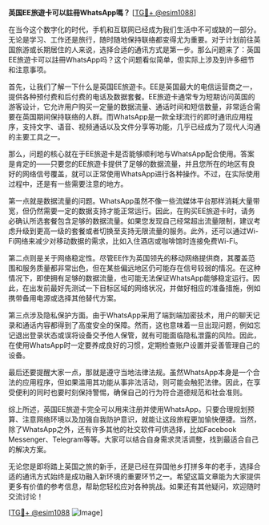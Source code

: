 **英国EE旅遊卡可以註冊WhatsApp嗎？** [[TG💪+ @esim1088](https://t.me/s/esim1088)]

在当今这个数字化的时代，手机和互联网已经成为我们生活中不可或缺的一部分。无论是学习、工作还是旅行，随时随地保持联络都变得尤为重要。对于计划前往英国旅游或长期居住的人来说，选择合适的通讯方式是第一步。那么问题来了：英国EE旅遊卡可以註冊WhatsApp吗？这个问题看似简单，但实际上涉及到许多细节和注意事项。

首先，让我们了解一下什么是英国EE旅遊卡。EE是英国最大的电信运营商之一，提供各种预付费和后付费的电话及数据套餐。EE旅遊卡通常专为短期访问英国的游客设计，它允许用户购买一定量的数据流量、通话时间和短信数量，非常适合需要在英国期间保持联络的人群。而WhatsApp是一款全球流行的即时通讯应用程序，支持文字、语音、视频通话以及文件分享等功能，几乎已经成为了现代人沟通的主要工具之一。

那么，问题的核心就在于EE旅遊卡是否能够顺利地与WhatsApp配合使用。答案是肯定的——只要您的EE旅遊卡提供了足够的数据流量，并且您所在的地区有良好的网络信号覆盖，就可以正常使用WhatsApp进行各种操作。不过，在实际使用过程中，还是有一些需要注意的地方。

第一点就是数据流量的问题。WhatsApp虽然不像一些流媒体平台那样消耗大量带宽，但仍然需要一定的数据支持才能正常运行。因此，在购买EE旅遊卡时，请务必确认所选套餐包含足够的数据流量。如果您发现自己经常超出流量限制，建议考虑升级到更高一级的套餐或者切换至支持无限流量的服务。此外，还可以通过Wi-Fi网络来减少对移动数据的需求，比如入住酒店或咖啡馆时连接免费Wi-Fi。

第二点则是关于网络稳定性。尽管EE作为英国领先的移动网络提供商，其覆盖范围和服务质量都非常出色，但在某些偏远地区仍可能存在信号较弱的情况。在这种情况下，即使拥有足够的数据流量，也可能无法保证WhatsApp能够稳定运行。因此，在出发前最好先测试一下目标区域的网络状况，并做好相应的准备措施，例如携带备用电源或选择其他替代方案。

第三点涉及隐私保护方面。由于WhatsApp采用了端到端加密技术，用户的聊天记录和通话内容都得到了高度安全的保障。然而，这也意味着一旦出现问题，例如忘记退出登录状态或误将设备交予他人保管，就有可能面临隐私泄露的风险。因此，在使用WhatsApp时一定要养成良好的习惯，定期检查账户设置并妥善管理自己的设备。

最后还要提醒大家一点，那就是遵守当地法律法规。虽然WhatsApp本身是一个合法的应用程序，但如果滥用其功能从事非法活动，则可能会触犯法律。因此，在享受便利的同时也要时刻保持警惕，确保自己的行为符合道德规范和社会准则。

综上所述，英国EE旅遊卡完全可以用来注册并使用WhatsApp。只要合理规划预算、注意网络环境以及加强自我防护意识，就能让这段旅程更加愉快便捷。当然，除了WhatsApp之外，还有许多其他的社交软件可供选择，比如Facebook Messenger、Telegram等等。大家可以结合自身需求灵活调整，找到最适合自己的解决方案。

无论您是即将踏上英国之旅的新手，还是已经在异国他乡打拼多年的老手，选择合适的通讯方式始终是成功融入新环境的重要环节之一。希望这篇文章能为大家提供更多有价值的参考信息，帮助您轻松应对各种挑战。如果还有其他疑问，欢迎随时交流讨论！

[[TG💪+ @esim1088](https://t.me/s/esim1088) ![Image](https://i.postimg.cc/4NQfJmqS/Snipaste-2025-05-13-00-14-12.png)]